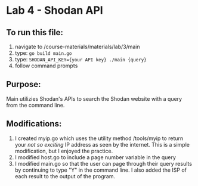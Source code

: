 # Lab 4 - Shodan API
## To run this file: 
1. navigate to /course-materials/materials/lab/3/main
2. type: `go build main.go`
3. type: `SHODAN_API_KEY={your API key} ./main {query}`
4. follow command prompts
## Purpose:
Main utilizies Shodan's APIs to search the Shodan website with a query from the command line.
## Modifications:
1. I created myip.go which uses the utility method /tools/myip to return your *not so exciting* IP address as seen by the internet. This is a simple modification, but I enjoyed the practice.
2. I modified host.go to include a page number variable in the query
3. I modified main.go so that the user can page through their query results by continuing to type "Y" in the command line. I also added the ISP of each result to the output of the program.
